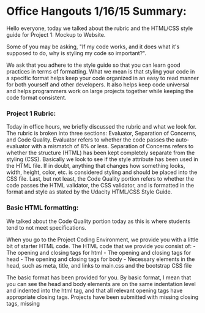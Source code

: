 # Office Hangouts 1/16/15 Summary:

Hello everyone, today we talked about the rubric and the HTML/CSS style guide for Project 1: Mockup to Website.

Some of you may be asking, "If my code works, and it does what it's supposed to do, why is styling my code so important?".

We ask that you adhere to the style guide so that you can learn good practices in terms of formatting. What we mean is that styling your code in a specific format helps keep your code organized in an easy to read manner for both yourself and other developers. It also helps keep code universal and helps programmers work on large projects together while keeping the code format consistent.

### Project 1 Rubric:

Today in office hours, we briefly discussed the rubric and what we look for. The rubric is broken into three sections: Evaluator, Separation of Concerns, and Code Quality. Evaluator refers to whether the code passes the auto-evaluator with a mismatch of 8% or less. Separation of Concerns refers to whether the structure (HTML) has been kept completely separate from the styling (CSS). Basically we look to see if the style attribute has been used in the HTML file. If in doubt, anything that changes how something looks, width, height, color, etc. is considered styling and should be placed into the CSS file. Last, but not least, the Code Quality portion refers to whether the code passes the HTML validator, the CSS validator, and is formatted in the format and style as stated by the Udacity HTML/CSS Style Guide.

### Basic HTML formatting:

We talked about the Code Quality portion today as this is where students tend to not meet specifications.

When you go to the Project Coding Environment, we provide you with a little bit of starter HTML code. The HTML code that we provide you consist of:
	- The opening and closing tags for html
	- The opening and closing tags for head
	- The opening and closing tags for body
	- Necessary elements in the head, such as meta, title, and links to main.css and the bootstrap CSS file

The basic format has been provided for you. By basic format, I mean that you can see the head and body elements are on the same indentation level and indented into the html tag, and that all relevant opening tags have appropriate closing tags. Projects have been submitted with missing closing </html> tags, missing <title> tags, and incorrectly indented <head></head> and <body></body> tags.

On a side note, when submitting your files for evaluation, make sure that the CSS file is named main.css and is referenced in the HTML file as css/main.css. This makes grading a lot easier as it will pass the auto-evaluator.

### Indentation and Spacing:

Now that we have the basic format, one area that needs to be discussed are indentation and spacing. This is something that is often overlooked, but when you take a look at the starter code, you can see that the indentations are not quite consistent:

```
<!DOCTYPE html>
<html>
  <head>
      <meta charset="UTF-8">
      <title>Mockup Portfolio Page</title>
      <link rel="stylesheet" href="css/bootstrap.min.css">
      <link rel="stylesheet" href="css/main.css">
  </head>
</html>
```

The number of spaces between <html> and <head> are 2 spaces, while the number of spaces from <head> and <meta> are 4 spaces. This is inconsistent and will keep your code from looking organized. The style guide does not specify the number of spaces that should be used, but if you choose to use 2 space indentations, use 2 spaces for all indentations or if you choose to use 4 space indentations, be sure to use 4 spaces for all indentations in your file.

A way to see how many spaces are present on Sublime Text is to highlight the portion of code. If you see a dot, that is considered a space. On Sublime Text, there's actually a nifty trick that you can use to keep your spacing consistent. If you go to the bottom where it says Tab Size: 4 or some other number and click on it, you'll see many different options for Tab Size. Because we used 2 spaces for the purposes of this demonstration, I went ahead and chose Tab Size: 2.

Another source of inconsistent indentation comes from the difference between spaces and tabs. When you hit the tab key instead of the space key, they leave two different marks. If I hit tab and then highlight the code, instead of a dot, I will see a line or a dash. This line/dash indicates that the tab key has been used.

When indenting, it is important to keep that consistent as well. Either use the space bar to create indents or the tab key, but not a mixture of both. In Sublime, this can be taken care of by going back down to where you see Tab Size. When you click, you'll see an option that says, "Indent Using Spaces". What this will do is use spaces rather than a tab when you hit the tab key.

If you're halfway through coding, and you've used a mix of the tab key and the space bar to indent, if you go down to the menu again, Sublime has the options, "Convert Indentation to Spaces" and "Convert Indentation to Tabs". If you choose the first choice, it will convert all tab indentations to spaces, and if you choose the second, Sublime will convert all space indentations to tabs causing your code to be consistent. I recommend using spaces instead of tabs.

### Trailing White Space:

While we're talking about spacing, another area that is often overlooked and an immediate does not meet specifications is trailing white spaces, aka, the silent killer. Trailing white spaces are the empty spaces left after a line of code or on a line break. This creates issues later with version control and often can cause a small witch hunt to find this white space, which is not immediately visible.

On Sublime, you can see those white spaces by highlighting the  code and looking for the dots at the end of lines and on line breaks. A nifty trick on Sublime to prevent white spaces is to go to User Settings in Preferences and add "trim_trailing_white_space_on_save": true, and what this will do is get rid of all white spaces every time you save your file.

I have graded projects before where everything was wonderfully done except for the presence of one tiny white space, which means that the project does not pass.

We mentioned during office hours about posting more information pertaining to different text editors, particularly Atom and Brackets as they are both popular.

For Atom, there are packages that you can add to target whitespace and keep indentation consistent:
	- (https://github.com/atom/whitespace)
	- (https://discuss.atom.io/t/change-tabs-to-spaces/2682/5)

For Brackets:
	- (https://github.com/pockata/brackets-StripTrailingSpaces)
	- (http://stackoverflow.com/questions/22540956/adobe-brackets-write-spaces-instead-of-tabs)

Hopefully for those who are using these two editors, this will help get you started.

### More HTML Formatting:

Above we briefly talked about basic formatting for HTML. There were a couple of areas that we covered today that we found students regularly overlook. The first is missing closing div tags.

When writing code, always write the closing div when writing the opening. This prevents you from forgetting a closing tag (which fails the HTML validator) and when you do have to add a closing tag, you don't have to comb through lines and lines of code to figure out which div is the opening tag you're trying to close.

Something else that we see often is that the <img> tag is missing the alt attribute. The alt attribute is an alternate text view for the media that you have on your page and is useful for blind users (as it is read to them) and if your media fails to load on your page. Please make sure that when you write your image element to include an alt attribute.

```
<img src="images/mug.png" alt="Image Description">
```

On a side note, paragraph element tags are all on one line. Many students will write their paragraph element tags like this:

```
<p>
	Sample paragraph text.
</p>
```

Paragraph tags are all on the same page so it should be written like this:

```
<p>Sample paragraph text.</p>
```

There are other formatting examples on the Udacity HTML Style Guide under the formatting section. Please go and read through the style guide not just for other formatting exmaples, but also for small details that we did not cover today.

### CSS Format/Style:

After the HTML, we take a look at the CSS. The CSS formatting follows this format:

```
.example {
	font-size: 18px;
}


h2 {
	margin-left: 10px;
}
```

After the selector (element name or class name), there should be a space before the opening curly bracket. The property: value pair is then indented into the block and ends with a semicolon, the closing curly bracket is on the next line, and there are two line breaks in between each CSS rule as shown above.

Please be sure to folllow this format. We find that many students forget to include the space after the selector and before the opening curly bracket, and also forget to include the line breaks in between CSS rules.

Another formatting styling thing that we see are that students will sometimes style their website using two selectors in this manner:

```
h2 .example {
	font-size: 18px;
}
```

This is not good practice and should be avoided as it impacts performance and efficiency of your site. Instead of using a specific class name of an element, it would be best to give the particular element that you wish to style another unique class name instead.

As with the HTML file, your CSS file should have no trailing white spaces and should also follow consistent indentation practices. The same tricks taught to you above can be applied to the CSS file in Sublime Text.

Some other small stylistic things that we mentioned today are shorthand properties, case preferences, 0 values, and 3-character hexadecimal notation.

For shorthand properties, when you find that you are referencing three or four different margin properties, such as margin-left, margin-right, margin-top, margin-bottom, it is best to use shorthand properties.

What we mean by this is if we have an example like below, we could combine the three margins into one line.

```
.text-box {
	margin-top: 0;
	margin-bottom: 20px;
	margin-right: 10px;
}
```

This can be written as:

```
.text-box {
	margin: 0 10px 20px 0;
}
```

If you have any questions about which order to write the values, Google CSS margin (or the property you are searching for) shorthand. This will lead you to W3C and MDN resources on how to write the shorthand version.

Something I'd like to point in the example above is that the values of 0 have no units. Many students will write 0px, but it should be written as just 0.

By case preference, HTML and CSS both prefer lowercase over uppercase meaning that something like #F07C17 would be written as #f07c17, and when you have something like #CCCCCC or #aabbcc, they can be abbreviated to #ccc or #abc instead.

Again, there are some small details that we did not go over today so make sure that you go back and review the Udacity CSS style guide to make sure your code is aligned to our guide!

### Last Overview:

Besides our presentation on Project 1, we received several questions today, and I wanted to recap one of the answers.

One of our students asked if you are allowed to resubmit your project if you've modified your project after your project has met specifications. The answer to that is no. You are more than welcome to take as long as you need (within deadlines) to improve your project before submitting for evaluation, but if you've already submitted your project, we ask that you refrain from submitting again for a higher regrade.

To wrap up our Office Hangouts summary, I want to share one more nifty Sublime Text trick with you all today. When you create a new Sublime Text file, if you hit Command Shift P, you can type in the language that you would like and choose Set Syntax, which will automatically set your file to that language without having to search through the menu on the bottom right hand corner or without having to save your file with the appropriate extension.

That's all for today!